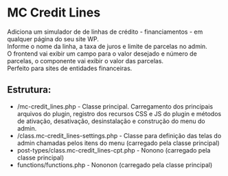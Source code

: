 # MC Credit Lines
 Adiciona um simulador de de linhas de crédito - financiamentos - em qualquer página do seu site WP.<br>
 Informe o nome da linha, a taxa de juros e limite de parcelas no admin.<br>
 O frontend vai exibir um campo para o valor desejado e número de parcelas, o componente
 vai exibir o valor das parcelas.<br>
 Perfeito para sites de entidades financeiras.
 
 ## Estrutura:
 - /mc-credit_lines.php - Classe principal. Carregamento dos principais arquivos do plugin, registro dos recursos CSS e JS do plugin e métodos de ativação, desativação, desinstalação e construção do menu do admin.
 - /class.mc-credit_lines-settings.php - Classe para definição das telas do admin chamadas pelos itens do menu (carregado pela classe principal)
 - post-types/class.mc-credit_lines-cpt.php - Nonono  (carregado pela classe principal)
 - functions/functions.php - Nononon (carregado pela classe principal)